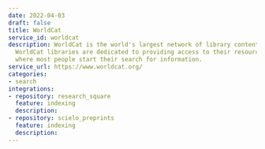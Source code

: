 ```yaml
---
date: 2022-04-03
draft: false
title: WorldCat
service_id: worldcat
description: WorldCat is the world's largest network of library content and services.
  WorldCat libraries are dedicated to providing access to their resources on the Web,
  where most people start their search for information.
service_url: https://www.worldcat.org/
categories:
- search
integrations:
- repository: research_square
  feature: indexing
  description:
- repository: scielo_preprints
  feature: indexing
  description:
---
```




